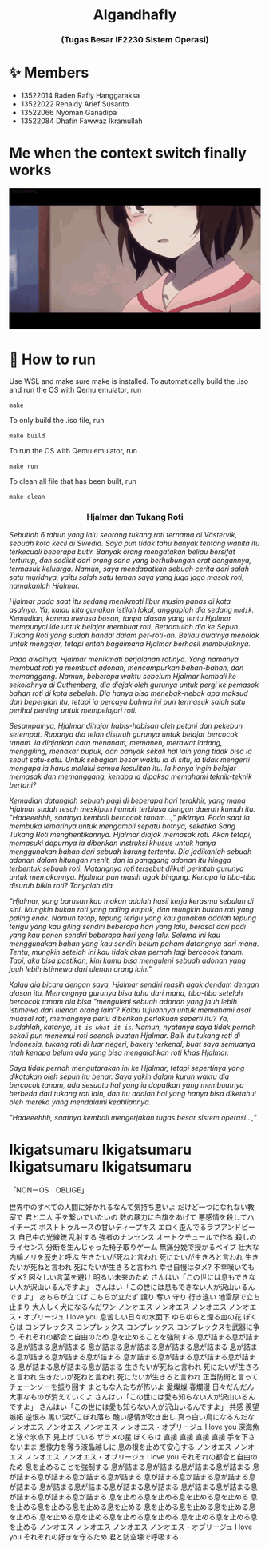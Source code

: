 <h1 align="center">Algandhafly</h1>
<h3 align="center">(Tugas Besar IF2230 Sistem Operasi)</h3>

# ✨ Members
- 13522014 Raden Rafly Hanggaraksa
- 13522022 Renaldy Arief Susanto
- 13522066 Nyoman Ganadipa
- 13522084 Dhafin Fawwaz Ikramullah

# Me when the context switch finally works
![😭](erased.gif)


# 📖 How to run
Use WSL and make sure make is installed. To automatically build the .iso and run the OS with Qemu emulator, run
```
make
```
To only build the .iso file, run
```
make build
```
To run the OS with Qemu emulator, run
```
make run
```
To clean all file that has been built, run
```
make clean
```
<h3 align="center">Hjalmar dan Tukang Roti</h3>

*Sebutlah 6 tahun yang lalu seorang tukang roti ternama di Västervik, sebuah kota kecil di Swedia. Saya pun tidak tahu banyak tentang wanita itu terkecuali beberapa butir. Banyak orang mengatakan beliau bersifat tertutup, dan sedikit dari orang sana yang berhubungan erat dengannya, termasuk keluarga. Namun, saya mendapatkan sebuah cerita dari salah satu muridnya, yaitu salah satu teman saya yang juga jago masak roti, namakanlah Hjalmar.*

*Hjalmar pada saat itu sedang menikmati libur musim panas di kota asalnya. Ya, kalau kita gunakan istilah lokal, anggaplah dia sedang `mudik`. Kemudian, karena merasa bosan, tanpa alasan yang tentu Hjalmar mempunyai ide untuk belajar membuat roti. Bertamulah dia ke Sepuh Tukang Roti yang sudah handal dalam per-roti-an. Beliau awalnya menolak untuk mengajar, tetapi entah bagaimana Hjalmar berhasil membujuknya.*

*Pada awalnya, Hjalmar menikmati perjalanan rotinya. Yang namanya membuat roti ya membuat adonan, mencampurkan bahan-bahan, dan memanggang. Namun, beberapa waktu sebelum Hjalmar kembali ke sekolahnya di Guthenberg, dia diajak oleh gurunya untuk pergi ke pemasok bahan roti di kota sebelah. Dia hanya bisa menebak-nebak apa maksud dari bepergian itu, tetapi ia percaya bahwa ini pun termasuk salah satu perihal penting untuk mempelajari roti.*

*Sesampainya, Hjalmar dihajar habis-habisan oleh petani dan pekebun setempat. Rupanya dia telah disuruh gurunya untuk belajar bercocok tanam. Ia diajarkan cara menanam, memanen, merawat ladang, menggiling, menakar pupuk, dan banyak sekali hal lain yang tidak bisa ia sebut satu-satu. Untuk sebagian besar waktu ia di situ, ia tidak mengerti mengapa ia harus melalui semua kesulitan itu. Ia hanya ingin belajar memasak dan memanggang, kenapa ia dipaksa memahami teknik-teknik bertani?*

*Kemudian datanglah sebuah pagi di beberapa hari terakhir, yang mana  Hjalmar sudah resah meskipun hampir terbiasa dengan daerah kumuh itu. "Hadeeehhh, saatnya kembali bercocok tanam...," pikirnya. Pada saat ia membuka lemarinya untuk mengambil sepatu botnya, seketika Sang Tukang Roti menghentikannya. Hjalmar diajak memasak roti. Akan tetapi, memasuki dapurnya ia diberikan instruksi khusus untuk hanya menggunakan bahan dari sebuah karung tertentu. Dia jadikanlah sebuah adonan dalam hitungan menit, dan ia panggang adonan itu hingga terbentuk sebuah roti. Matangnya roti tersebut diikuti perintah gurunya untuk memakannya. Hjalmar pun masih agak bingung. Kenapa ia tiba-tiba disuruh bikin roti? Tanyalah dia.*

*"Hjalmar, yang barusan kau makan adalah hasil kerja kerasmu sebulan di sini. Mungkin bukan roti yang paling empuk, dan mungkin bukan roti yang paling enak. Namun tetap, tepung terigu yang kau gunakan adalah tepung terigu yang kau giling sendiri beberapa hari yang lalu, berasal dari padi yang kau panen sendiri beberapa hari yang lalu. Selama ini kau menggunakan bahan yang kau sendiri belum paham datangnya dari mana. Tentu, mungkin setelah ini kau tidak akan pernah lagi bercocok tanam. Tapi, aku bisa pastikan, kini kamu bisa menguleni sebuah adonan yang jauh lebih istimewa dari ulenan orang lain."*

*Kalau dia bicara dengan saya, Hjalmar sendiri masih agak dendam dengan alasan itu. Memangnya gurunya bisa tahu dari mana, tiba-tiba setelah bercocok tanam dia bisa "menguleni sebuah adonan yang jauh lebih istimewa dari ulenan orang lain"? Kalau tujuannya untuk memahami asal muasal roti, memangnya perlu diberikan perlakuan seperti itu? Ya, sudahlah, katanya, `it is what it is`. Namun, nyatanya saya tidak pernah sekali pun menemui roti seenak buatan Hjalmar. Baik itu tukang roti di Indonesia, tukang roti di luar negeri, bakery terkenal, buat saya semuanya ntah kenapa belum ada yang bisa mengalahkan roti khas Hjalmar.*

*Saya tidak pernah mengutarakan ini ke Hjalmar, tetapi sepertinya yang dikatakan oleh sepuh itu benar. Saya yakin dalam kurun waktu dia bercocok tanam, ada sesuatu hal yang ia dapatkan yang membuatnya berbeda dari tukang roti lain, dan itu adalah hal yang hanya bisa diketahui oleh mereka yang mendalami keahliannya.*

*"Hadeeehhh, saatnya kembali mengerjakan tugas besar sistem operasi...,"*

# Ikigatsumaru Ikigatsumaru Ikigatsumaru Ikigatsumaru
「NONーOS　OBLIGE」

世界中のすべての人間に好かれるなんて気持ち悪いよ
だけど一つになれない教室で 君と二人 手を繋いでいたいの
数の暴力に白旗をあげて 悪感情を殺してハイチーズ
ポストトゥルースの甘いディープキス エロく歪んでるラブアンドピース
自己中の光線銃 乱射する 強者のナンセンス
オートクチュールで作る 殺しのライセンス
分断を生んじゃった椅子取りゲーム 無痛分娩で授かるベイブ
壮大な内輪ノリを歴史と呼ぶ
生きたいが死ねと言われ 死にたいが生きろと言われ
生きたいが死ねと言われ 死にたいが生きろと言われ
幸せ自慢はダメ? 不幸嘆いてもダメ?
図々しい言葉を避け 明るい未来のため
さんはい「この世には息もできない人が沢山いるんですよ」
さんはい「この世には息もできない人が沢山いるんですよ」
あちらが立てば こちらが立たず 譲り 奪い 守り 行き違い
地雷原で立ち止まり 大人しく犬になるんだワン
ノンオエス ノンオエス ノンオエス ノンオエス・オブリージュ
I love you 息苦しい日々の水面下 ゆらゆらと煙る血の花
ぼくらは コンプレックス コンプレックス コンプレックス
コンプレックスを武器に争う
それぞれの都合と自由のため
息を止めることを強制する
息が詰まる息が詰まる息が詰まる息が詰まる
息が詰まる息が詰まる息が詰まる息が詰まる
息が詰まる息が詰まる息が詰まる息が詰まる
息が詰まる息が詰まる息が詰まる息が詰まる
息が詰まる息が詰まる息が詰まる
生きたいが死ねと言われ 死にたいが生きろと言われ
生きたいが死ねと言われ 死にたいが生きろと言われ
正当防衛と言ってチェーンソーを振り回す まともな人たちが怖いよ
愛燦燦 春爛漫 日々だんだん大事なものが消えていくよ
さんはい「この世には愛も知らない人が沢山いるんですよ」
さんはい「この世には愛も知らない人が沢山いるんですよ」
共感 羨望 嫉妬 逆恨み 黒い涙がこぼれ落ち
醜い感情が吹き出し 真っ白い鳥になるんだな
ノンオエス ノンオエス ノンオエス ノンオエス・オブリージュ
I love you 深海魚と泳ぐ氷点下 見上げている ザラメの星
ぼくらは 直接 直接 直接 直接 手を下さないまま
想像力を奪う液晶越しに 息の根を止めて安心する
ノンオエス ノンオエス ノンオエス ノンオエス・オブリージュ
I love you それぞれの都合と自由のため
息を止めることを強制する
息が詰まる息が詰まる息が詰まる息が詰まる
息が詰まる息が詰まる息が詰まる息が詰まる
息が詰まる息が詰まる息が詰まる息が詰まる
息が詰まる息が詰まる息が詰まる息が詰まる
息が詰まる息が詰まる息が詰まる息が詰まる息が詰まる
息を止める息を止める息を止める息を止める
息を止める息を止める息を止める息を止める
息を止める息を止める息を止める息を止める
息を止める息を止める息を止める息を止める
息を止める息を止める息を止める
ノンオエス ノンオエス ノンオエス ノンオエス・オブリージュ
I love you それぞれの好きを守るため
君と防空壕で呼吸する